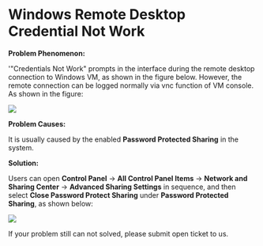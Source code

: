 # Windows Remote Desktop Credential Not Work
**Problem Phenomenon:**

'"Credentials Not Work" prompts in the interface during the remote desktop connection to Windows VM, as shown in the figure below. However, the remote connection can be logged normally via vnc function of VM console. As shown in the figure:

![](https://github.com/jdcloudcom/cn/blob/edit/image/Elastic-Compute/Virtual-Machine/Windows/Windows%E8%BF%9C%E7%A8%8B%E6%8A%A5%E5%87%AD%E6%8D%AE%E6%97%A0%E6%B3%95%E5%B7%A5%E4%BD%9C01.png)

**Problem Causes:**

It is usually caused by the enabled **Password Protected Sharing** in the system.



**Solution:**

Users can open **Control Panel** → **All Control Panel Items** → **Network and Sharing Center** → **Advanced Sharing Settings** in sequence, and then select **Close Password Protect Sharing** under **Password Protected Sharing**, as shown below:

![](https://github.com/jdcloudcom/cn/blob/edit/image/Elastic-Compute/Virtual-Machine/Windows/Windows%E8%BF%9C%E7%A8%8B%E6%8A%A5%E5%87%AD%E6%8D%AE%E6%97%A0%E6%B3%95%E5%B7%A5%E4%BD%9C02.png)

If your problem still can not solved, please submit open ticket to us.
